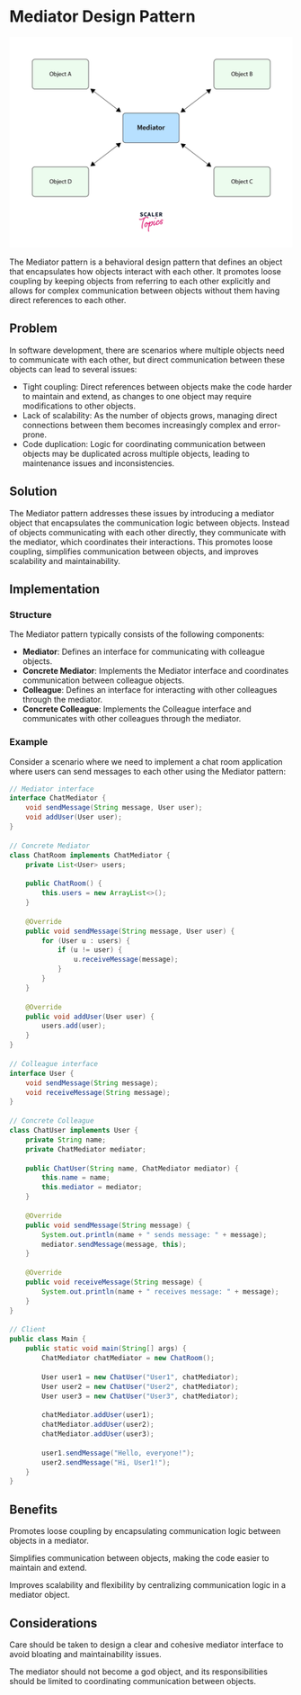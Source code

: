 # Mediator Design Pattern
<p align="center">
  <img src="../photos/How-mediator-patterns-work.webp" alt="Alt text" />
</p>

The Mediator pattern is a behavioral design pattern that defines an object that encapsulates how objects interact with each other. It promotes loose coupling by keeping objects from referring to each other explicitly and allows for complex communication between objects without them having direct references to each other.

## Problem

In software development, there are scenarios where multiple objects need to communicate with each other, but direct communication between these objects can lead to several issues:

- Tight coupling: Direct references between objects make the code harder to maintain and extend, as changes to one object may require modifications to other objects.
- Lack of scalability: As the number of objects grows, managing direct connections between them becomes increasingly complex and error-prone.
- Code duplication: Logic for coordinating communication between objects may be duplicated across multiple objects, leading to maintenance issues and inconsistencies.

## Solution

The Mediator pattern addresses these issues by introducing a mediator object that encapsulates the communication logic between objects. Instead of objects communicating with each other directly, they communicate with the mediator, which coordinates their interactions. This promotes loose coupling, simplifies communication between objects, and improves scalability and maintainability.

## Implementation

### Structure

The Mediator pattern typically consists of the following components:

- **Mediator**: Defines an interface for communicating with colleague objects.
- **Concrete Mediator**: Implements the Mediator interface and coordinates communication between colleague objects.
- **Colleague**: Defines an interface for interacting with other colleagues through the mediator.
- **Concrete Colleague**: Implements the Colleague interface and communicates with other colleagues through the mediator.

### Example

Consider a scenario where we need to implement a chat room application where users can send messages to each other using the Mediator pattern:

```java
// Mediator interface
interface ChatMediator {
    void sendMessage(String message, User user);
    void addUser(User user);
}

// Concrete Mediator
class ChatRoom implements ChatMediator {
    private List<User> users;

    public ChatRoom() {
        this.users = new ArrayList<>();
    }

    @Override
    public void sendMessage(String message, User user) {
        for (User u : users) {
            if (u != user) {
                u.receiveMessage(message);
            }
        }
    }

    @Override
    public void addUser(User user) {
        users.add(user);
    }
}

// Colleague interface
interface User {
    void sendMessage(String message);
    void receiveMessage(String message);
}

// Concrete Colleague
class ChatUser implements User {
    private String name;
    private ChatMediator mediator;

    public ChatUser(String name, ChatMediator mediator) {
        this.name = name;
        this.mediator = mediator;
    }

    @Override
    public void sendMessage(String message) {
        System.out.println(name + " sends message: " + message);
        mediator.sendMessage(message, this);
    }

    @Override
    public void receiveMessage(String message) {
        System.out.println(name + " receives message: " + message);
    }
}

// Client
public class Main {
    public static void main(String[] args) {
        ChatMediator chatMediator = new ChatRoom();

        User user1 = new ChatUser("User1", chatMediator);
        User user2 = new ChatUser("User2", chatMediator);
        User user3 = new ChatUser("User3", chatMediator);

        chatMediator.addUser(user1);
        chatMediator.addUser(user2);
        chatMediator.addUser(user3);

        user1.sendMessage("Hello, everyone!");
        user2.sendMessage("Hi, User1!");
    }
}
```
## Benefits
Promotes loose coupling by encapsulating communication logic between objects in a mediator.

Simplifies communication between objects, making the code easier to maintain and extend.

Improves scalability and flexibility by centralizing communication logic in a mediator object.

## Considerations
Care should be taken to design a clear and cohesive mediator interface to avoid bloating and maintainability issues.

The mediator should not become a god object, and its responsibilities should be limited to coordinating communication between objects.